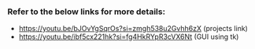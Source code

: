 <!--Zoom Clone in Python by 💖🪄 Tan-the-developer ✌🏻-->
### **Refer to the below links for more details:**
   - https://youtu.be/bJOvYgSqrOs?si=zmgh538u2Gvhh6zX (projects link)
   - https://youtu.be/ibf5cx221hk?si=fg4HkRYpR3cVX6Nt (GUI using tk)
 
